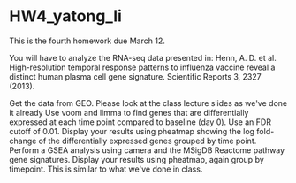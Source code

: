 # HW4_yatong_li

This is the fourth homework due March 12.

You will have to analyze the RNA-seq data presented in: Henn, A. D. et al. High-resolution temporal response patterns to influenza vaccine reveal a distinct human plasma cell gene signature. Scientific Reports 3, 2327 (2013).

Get the data from GEO. Please look at the class lecture slides as we've done it already
Use voom and limma to find genes that are differentially expressed at each time point compared to baseline (day 0). Use an FDR cutoff of 0.01. Display your results using pheatmap showing the log fold-change of the differentially expressed genes grouped by time point.
Perform a GSEA analysis using camera and the MSigDB Reactome pathway gene signatures. Display your results using pheatmap, again group by timepoint. This is similar to what we've done in class.
